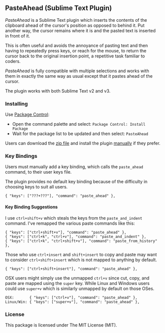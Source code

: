 
## PasteAhead (Sublime Text Plugin)

*PasteAhead* is a Sublime Text plugin which inserts the contents of the clipboard ahead of the cursor's position as opposed to behind it. Put another way, the cursor remains where it is and the pasted text is inserted in front of it.

This is often useful and avoids the annoyance of pasting text and then having to repeatedly press keys, or reach for the mouse, to return the cursor back to the original insertion point, a repetitive task familiar to coders.

*PasteAhead* is fully compatible with multiple selections and works with them in exactly the same way as usual except that it pastes ahead of the cursor.

The plugin works with both Sublime Text v2 and v3.

### Installing

Use [Package Control](https://packagecontrol.io/):

- Open the command palette and select: `Package Control: Install Package`
- Wait for the package list to be updated and then select: `PasteAhead`

Users can download the [zip file](https://github.com/mattst/PasteAhead/archive/master.zip) and install the plugin [manually](http://docs.sublimetext.info/en/latest/extensibility/packages.html) if they prefer.

### Key Bindings

Users must manually add a key binding, which calls the `paste_ahead` command, to their user keys file.

The plugin provides no default key binding because of the difficulty in choosing keys to suit all users.

    { "keys": ["???+???"], "command": "paste_ahead" },

#### Key Binding Suggestions

I use `ctrl+shift+v` which steals the keys from the `paste_and_indent` command. I've remapped the various paste commands like this:

    { "keys": ["ctrl+shift+v"], "command": "paste_ahead" },
    { "keys": ["ctrl+k", "ctrl+v"], "command": "paste_and_indent" },
    { "keys": ["ctrl+k", "ctrl+shift+v"], "command": "paste_from_history" },

Those who use `ctrl+insert` and `shift+insert` to copy and paste may want to consider `ctrl+shift+insert` which is not mapped to anything by default.

    { "keys": ["ctrl+shift+insert"], "command": "paste_ahead" },

OSX users might simply use the unmapped `ctrl+v` since cut, copy, and paste are mapped using the `super` key. While Linux and Windows users could use `super+v` which is similarly unmapped by default on those OSes.

    OSX:       { "keys": ["ctrl+v"], "command": "paste_ahead" },
    Linux/Win: { "keys": ["super+v"], "command": "paste_ahead" },

### License

This package is licensed under The MIT License (MIT).
